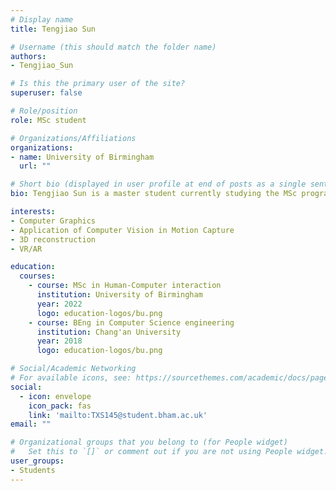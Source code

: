 ```yaml
---
# Display name
title: Tengjiao Sun

# Username (this should match the folder name)
authors:
- Tengjiao_Sun

# Is this the primary user of the site?
superuser: false

# Role/position
role: MSc student

# Organizations/Affiliations
organizations:
- name: University of Birmingham
  url: ""

# Short bio (displayed in user profile at end of posts as a single sentence)
bio: Tengjiao Sun is a master student currently studying the MSc program at the University of Birmingham, his background is in computer science and human-computer interaction.

interests:
- Computer Graphics
- Application of Computer Vision in Motion Capture
- 3D reconstruction
- VR/AR

education:
  courses:
    - course: MSc in Human-Computer interaction
      institution: University of Birmingham
      year: 2022
      logo: education-logos/bu.png
    - course: BEng in Computer Science engineering
      institution: Chang'an University
      year: 2018
      logo: education-logos/bu.png

# Social/Academic Networking
# For available icons, see: https://sourcethemes.com/academic/docs/page-builder/#icons
social:
  - icon: envelope
    icon_pack: fas
    link: 'mailto:TXS145@student.bham.ac.uk'
email: ""

# Organizational groups that you belong to (for People widget)
#   Set this to `[]` or comment out if you are not using People widget.
user_groups:
- Students
---
```

